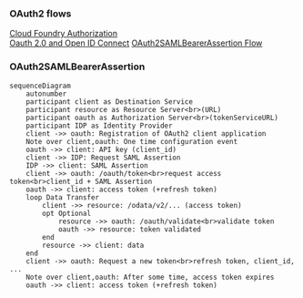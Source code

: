 ### OAuth2 flows
[Cloud Foundry Authorization](https://docs.cloudfoundry.org/api/uaa/version/76.3.0/index.html#overview)  
[Oauth 2.0 and Open ID Connect](https://learn.microsoft.com/hu-hu/azure/active-directory/develop/v2-oauth2-auth-code-flow)
[OAuth2SAMLBearerAssertion Flow](https://blogs.sap.com/2021/03/26/oauth2samlbearerassertion-flow-with-the-sap-btp-destination-service./)

### OAuth2SAMLBearerAssertion 

```mermaid
sequenceDiagram
    autonumber
	participant client as Destination Service
    participant resource as Resource Server<br>(URL)
	participant oauth as Authorization Server<br>(tokenServiceURL)
    participant IDP as Identity Provider
    client ->> oauth: Registration of OAuth2 client application
    Note over client,oauth: One time configuration event
    oauth ->> client: API key (client_id)
    client ->> IDP: Request SAML Assertion
    IDP ->> client: SAML Assertion
    client ->> oauth: /oauth/token<br>request access token<br>client_id + SAML Assertion
    oauth ->> client: access token (+refresh token)
    loop Data Transfer
        client ->> resource: /odata/v2/... (access token)
        opt Optional
            resource ->> oauth: /oauth/validate<br>validate token
            oauth ->> resource: token validated
        end
        resource ->> client: data
    end
    client ->> oauth: Request a new token<br>refresh token, client_id, ...
    Note over client,oauth: After some time, access token expires
    oauth ->> client: access token (+refresh token)
```
